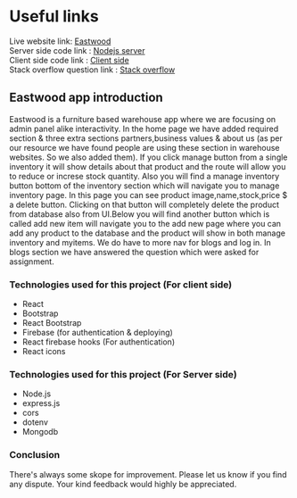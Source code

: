 # Useful links

Live website link: [Eastwood](https://eastwood-e0b30.web.app/)\
Server side code link : [Nodejs server](https://github.com/ProgrammingHeroWC4/warehouse-management-server-side-MdMehedi-Hasan)\
Client side code link : [Client side](https://github.com/ProgrammingHeroWC4/warehouse-management-client-side-MdMehedi-Hasan)\
Stack overflow question link : [Stack overflow](https://stackoverflow.com/questions/72157692/react-js-private-route-related-issue-when-trying-to-signup-or-login)


## Eastwood app introduction
Eastwood is a furniture based warehouse app where we are focusing on admin panel alike interactivity. In the home page we have added required section & three extra sections partners,business values & about us (as per our resource we have found people are using these section in warehouse websites. So we also added them). If you click manage button from a single inventory it will show details about that product and the route will allow you to reduce or increse stock quantity. Also you will find a manage inventory button bottom of the inventory section which will navigate you to manage inventory page. In this page you can see product image,name,stock,price $ a delete button. Clicking on that button will completely delete the product from database also from UI.Below you will find another button which is called add new item will navigate you to the add new page where you can add any product to the database and the product will show in both manage inventory and myitems. We do have to more nav for blogs and log in. In blogs section we have answered the question which were asked for assignment.




### Technologies used for this project (For client side)
 * React
 * Bootstrap
 * React Bootstrap
 * Firebase (for authentication & deploying)
 * React firebase hooks (For authentication)
 * React icons
 
 ### Technologies used for this project (For Server side)
 * Node.js
 * express.js
 * cors
 * dotenv
 * Mongodb


### Conclusion
There's always some skope for improvement. Please let us know if you find any dispute. Your kind feedback would highly be appreciated.


